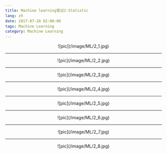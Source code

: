 ```yaml
---
title: Machine learning笔记2-Statistic
lang: zh
date: 2017-07-28 02:00:00
tags: Machine Learning
category: Machine Learning
---
```

<center>![pic](/image/ML/2_1.jpg)</center>  

--------------------------------

<center>![pic](/image/ML/2_2.jpg)</center>  

--------------------------------

<center>![pic](/image/ML/2_3.jpg)</center>  

--------------------------------

<center>![pic](/image/ML/2_4.jpg)</center>  

--------------------------------

<center>![pic](/image/ML/2_5.jpg)</center>  

--------------------------------

<center>![pic](/image/ML/2_6.jpg)</center>  

--------------------------------

<center>![pic](/image/ML/2_7.jpg)</center>  

--------------------------------

<center>![pic](/image/ML/2_8.jpg)</center>  
